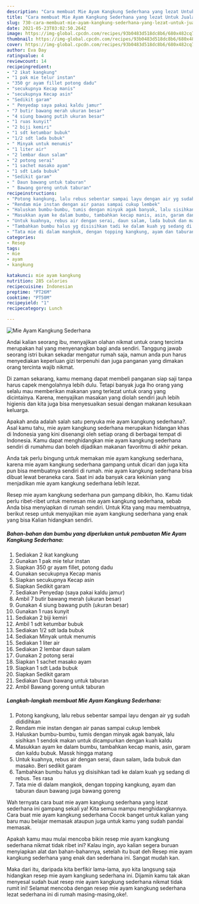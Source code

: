 ```yaml
---
description: "Cara membuat Mie Ayam Kangkung Sederhana yang lezat Untuk Jualan"
title: "Cara membuat Mie Ayam Kangkung Sederhana yang lezat Untuk Jualan"
slug: 730-cara-membuat-mie-ayam-kangkung-sederhana-yang-lezat-untuk-jualan
date: 2021-05-23T03:02:50.264Z
image: https://img-global.cpcdn.com/recipes/93b0483d518dc8b6/680x482cq70/mie-ayam-kangkung-sederhana-foto-resep-utama.jpg
thumbnail: https://img-global.cpcdn.com/recipes/93b0483d518dc8b6/680x482cq70/mie-ayam-kangkung-sederhana-foto-resep-utama.jpg
cover: https://img-global.cpcdn.com/recipes/93b0483d518dc8b6/680x482cq70/mie-ayam-kangkung-sederhana-foto-resep-utama.jpg
author: Eva Day
ratingvalue: 4
reviewcount: 14
recipeingredient:
- "2 ikat kangkung"
- "1 pak mie telur instan"
- "350 gr ayam fillet potong dadu"
- "secukupnya Kecap manis"
- "secukupnya Kecap asin"
- "Sedikit garam"
- " Penyedap saya pakai kaldu jamur"
- "7 butir bawang merah ukuran besar"
- "4 siung bawang putih ukuran besar"
- "1 ruas kunyit"
- "2 biji kemiri"
- "1 sdt ketumbar bubuk"
- "1/2 sdt lada bubuk"
- " Minyak untuk menumis"
- "1 liter air"
- "2 lembar daun salam"
- "2 potong serai"
- "1 sachet masako ayam"
- "1 sdt Lada bubuk"
- "Sedikit garam"
- " Daun bawang untuk taburan"
- " Bawang goreng untuk taburan"
recipeinstructions:
- "Potong kangkung, lalu rebus sebentar sampai layu dengan air yg sudah dididihkan"
- "Rendam mie instan dengan air panas sampai cukup lembek"
- "Haluskan bumbu-bumbu, tumis dengan minyak agak banyak, lalu sisihkan 1 sendok makan untuk dicampurkan dengan kuah kaldu"
- "Masukkan ayam ke dalam bumbu, tambahkan kecap manis, asin, garam dan kaldu bubuk. Massk hingga matang"
- "Untuk kuahnya, rebus air dengan serai, daun salam, lada bubuk dan masako. Beri sedikit garam"
- "Tambahkan bumbu halus yg disisihkan tadi ke dalam kuah yg sedang di rebus. Tes rasa"
- "Tata mie di dalam mangkok, dengan topping kangkung, ayam dan taburan daun bawang juga bawang goreng"
categories:
- Resep
tags:
- mie
- ayam
- kangkung

katakunci: mie ayam kangkung 
nutrition: 285 calories
recipecuisine: Indonesian
preptime: "PT26M"
cooktime: "PT50M"
recipeyield: "1"
recipecategory: Lunch

---
```



![Mie Ayam Kangkung Sederhana](https://img-global.cpcdn.com/recipes/93b0483d518dc8b6/680x482cq70/mie-ayam-kangkung-sederhana-foto-resep-utama.jpg)

Andai kalian seorang ibu, menyajikan olahan nikmat untuk orang tercinta merupakan hal yang menyenangkan bagi anda sendiri. Tanggung jawab seorang istri bukan sekadar mengatur rumah saja, namun anda pun harus menyediakan keperluan gizi terpenuhi dan juga panganan yang dimakan orang tercinta wajib nikmat.

Di zaman  sekarang, kamu memang dapat membeli panganan siap saji tanpa harus capek mengolahnya lebih dulu. Tetapi banyak juga lho orang yang selalu mau memberikan makanan yang terlezat untuk orang yang dicintainya. Karena, menyajikan masakan yang diolah sendiri jauh lebih higienis dan kita juga bisa menyesuaikan sesuai dengan makanan kesukaan keluarga. 



Apakah anda adalah salah satu penyuka mie ayam kangkung sederhana?. Asal kamu tahu, mie ayam kangkung sederhana merupakan hidangan khas di Indonesia yang kini disenangi oleh setiap orang di berbagai tempat di Indonesia. Kamu dapat menghidangkan mie ayam kangkung sederhana sendiri di rumahmu dan boleh dijadikan makanan favoritmu di akhir pekan.

Anda tak perlu bingung untuk memakan mie ayam kangkung sederhana, karena mie ayam kangkung sederhana gampang untuk dicari dan juga kita pun bisa membuatnya sendiri di rumah. mie ayam kangkung sederhana bisa dibuat lewat beraneka cara. Saat ini ada banyak cara kekinian yang menjadikan mie ayam kangkung sederhana lebih lezat.

Resep mie ayam kangkung sederhana pun gampang dibikin, lho. Kamu tidak perlu ribet-ribet untuk memesan mie ayam kangkung sederhana, sebab Anda bisa menyiapkan di rumah sendiri. Untuk Kita yang mau membuatnya, berikut resep untuk menyajikan mie ayam kangkung sederhana yang enak yang bisa Kalian hidangkan sendiri.

<!--inarticleads1-->

##### Bahan-bahan dan bumbu yang diperlukan untuk pembuatan Mie Ayam Kangkung Sederhana:

1. Sediakan 2 ikat kangkung
1. Gunakan 1 pak mie telur instan
1. Siapkan 350 gr ayam fillet, potong dadu
1. Gunakan secukupnya Kecap manis
1. Siapkan secukupnya Kecap asin
1. Siapkan Sedikit garam
1. Sediakan  Penyedap (saya pakai kaldu jamur)
1. Ambil 7 butir bawang merah (ukuran besar)
1. Gunakan 4 siung bawang putih (ukuran besar)
1. Gunakan 1 ruas kunyit
1. Sediakan 2 biji kemiri
1. Ambil 1 sdt ketumbar bubuk
1. Sediakan 1/2 sdt lada bubuk
1. Sediakan  Minyak untuk menumis
1. Sediakan 1 liter air
1. Sediakan 2 lembar daun salam
1. Gunakan 2 potong serai
1. Siapkan 1 sachet masako ayam
1. Siapkan 1 sdt Lada bubuk
1. Siapkan Sedikit garam
1. Sediakan  Daun bawang untuk taburan
1. Ambil  Bawang goreng untuk taburan




<!--inarticleads2-->

##### Langkah-langkah membuat Mie Ayam Kangkung Sederhana:

1. Potong kangkung, lalu rebus sebentar sampai layu dengan air yg sudah dididihkan
1. Rendam mie instan dengan air panas sampai cukup lembek
1. Haluskan bumbu-bumbu, tumis dengan minyak agak banyak, lalu sisihkan 1 sendok makan untuk dicampurkan dengan kuah kaldu
1. Masukkan ayam ke dalam bumbu, tambahkan kecap manis, asin, garam dan kaldu bubuk. Massk hingga matang
1. Untuk kuahnya, rebus air dengan serai, daun salam, lada bubuk dan masako. Beri sedikit garam
1. Tambahkan bumbu halus yg disisihkan tadi ke dalam kuah yg sedang di rebus. Tes rasa
1. Tata mie di dalam mangkok, dengan topping kangkung, ayam dan taburan daun bawang juga bawang goreng




Wah ternyata cara buat mie ayam kangkung sederhana yang lezat sederhana ini gampang sekali ya! Kita semua mampu menghidangkannya. Cara buat mie ayam kangkung sederhana Cocok banget untuk kalian yang baru mau belajar memasak ataupun juga untuk kamu yang sudah pandai memasak.

Apakah kamu mau mulai mencoba bikin resep mie ayam kangkung sederhana nikmat tidak ribet ini? Kalau ingin, ayo kalian segera buruan menyiapkan alat dan bahan-bahannya, setelah itu buat deh Resep mie ayam kangkung sederhana yang enak dan sederhana ini. Sangat mudah kan. 

Maka dari itu, daripada kita berfikir lama-lama, ayo kita langsung saja hidangkan resep mie ayam kangkung sederhana ini. Dijamin kamu tak akan menyesal sudah buat resep mie ayam kangkung sederhana nikmat tidak rumit ini! Selamat mencoba dengan resep mie ayam kangkung sederhana lezat sederhana ini di rumah masing-masing,oke!.

